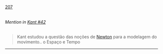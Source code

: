[207](https://github.com/guilhermeprokisch/guilherme/issues/207) 
###### 




 ######  Mention in [Kant #42](Kant-#42)  
 > Kant estudou a questão das noções de [Newton](Newton) para a modelagem do movimento.. o Espaço e Tempo

-------------------------------------------------------------------------------

